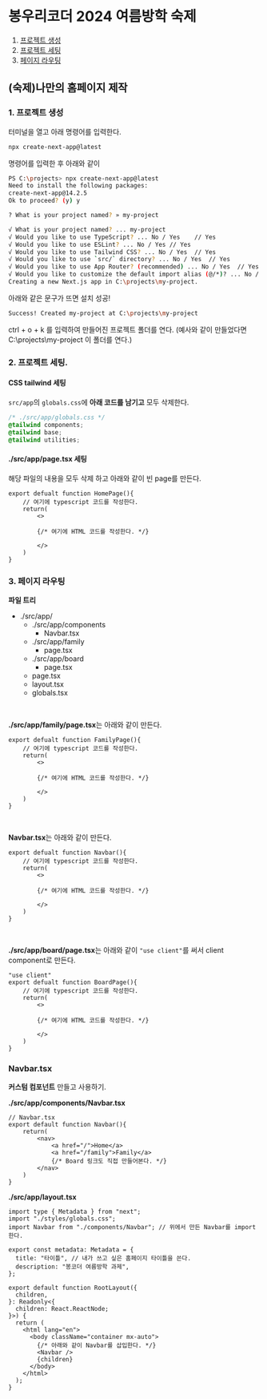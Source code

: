 # 봉우리코더 2024 여름방학 숙제

1. [프로젝트 생성](#1-프로젝트-생성)
1. [프로젝트 세팅](#2-프로젝트-세팅)
1. [페이지 라우팅](#3-페이지-라우팅)

## (숙제)나만의 홈페이지 제작


### 1. 프로젝트 생성
터미널을 열고 아래 명령어를 입력한다. 
```bash
npx create-next-app@latest
```

명령어를 입력한 후 아래와 같이 

```bash
PS C:\projects> npx create-next-app@latest
Need to install the following packages:
create-next-app@14.2.5
Ok to proceed? (y) y

? What is your project named? » my-project

√ What is your project named? ... my-project
√ Would you like to use TypeScript? ... No / Yes    // Yes
√ Would you like to use ESLint? ... No / Yes // Yes
√ Would you like to use Tailwind CSS? ... No / Yes  // Yes
√ Would you like to use `src/` directory? ... No / Yes  // Yes
√ Would you like to use App Router? (recommended) ... No / Yes  // Yes
√ Would you like to customize the default import alias (@/*)? ... No / Yes  // No
Creating a new Next.js app in C:\projects\my-project.
```


아래와 같은 문구가 뜨면 설치 성공!
```bash
Success! Created my-project at C:\projects\my-project
```

ctrl + o + k 를 입력하여 만들어진 프로젝트 폴더를 연다. (예사와 같이 만들었다면 C:\projects\my-project 이 폴더를 연다.)


### 2. 프로젝트 세팅.

#### CSS tailwind 세팅
```src/app```의 ```globals.css```에 **아래 코드를 남기고** 모두 삭제한다.

```css
/* ./src/app/globals.css */
@tailwind components;
@tailwind base;
@tailwind utilities;
```

#### ./src/app/page.tsx 세팅
해당 파일의 내용을 모두 삭제 하고 아래와 같이 빈 page를 만든다.
```tsx
export defualt function HomePage(){
    // 여기에 typescript 코드를 작성한다.
    return(
        <>

        {/* 여기에 HTML 코드를 작성한다. */}
        
        </>
    )
}
```

### 3. 페이지 라우팅

**파일 트리**
- ./src/app/
    - ./src/app/components
        - Navbar.tsx
    - ./src/app/family
        - page.tsx
    - ./src/app/board
        - page.tsx
    - page.tsx
    - layout.tsx
    - globals.tsx


<br/>

**./src/app/family/page.tsx**는 아래와 같이 만든다. 
```tsx
export defualt function FamilyPage(){
    // 여기에 typescript 코드를 작성한다.
    return(
        <>

        {/* 여기에 HTML 코드를 작성한다. */}
        
        </>
    )
}
```
<br/>

**Navbar.tsx**는 아래와 같이 만든다. 
```tsx
export defualt function Navbar(){
    // 여기에 typescript 코드를 작성한다.
    return(
        <>

        {/* 여기에 HTML 코드를 작성한다. */}
        
        </>
    )
}
```

<br/>

**./src/app/board/page.tsx**는 아래와 같이 ```"use client"```를 써서 client component로 만든다.
```tsx
"use client"
export defualt function BoardPage(){
    // 여기에 typescript 코드를 작성한다.
    return(
        <>

        {/* 여기에 HTML 코드를 작성한다. */}
        
        </>
    )
}
```

### Navbar.tsx 

**커스텀 컴포넌트** 만들고 사용하기.

**./src/app/components/Navbar.tsx**
```tsx
// Navbar.tsx
export default function Navbar(){
    return(
        <nav>
            <a href="/">Home</a>
            <a href="/family">Family</a>
            {/* Board 링크도 직접 만들어본다. */}
        </nav>
    )
}
```

**./src/app/layout.tsx**

```tsx
import type { Metadata } from "next";
import "./styles/globals.css";
import Navbar from "./components/Navbar"; // 위에서 만든 Navbar를 import한다.

export const metadata: Metadata = {
  title: "타이틀", // 내가 쓰고 싶은 홈페이지 타이틀을 쓴다.
  description: "봉코더 여름방학 과제",
};

export default function RootLayout({
  children,
}: Readonly<{
  children: React.ReactNode;
}>) {
  return (
    <html lang="en">
      <body className="container mx-auto">
        {/* 아래와 같이 Navbar를 삽입한다. */}
        <Navbar /> 
        {children}
      </body>
    </html>
  );
}
```